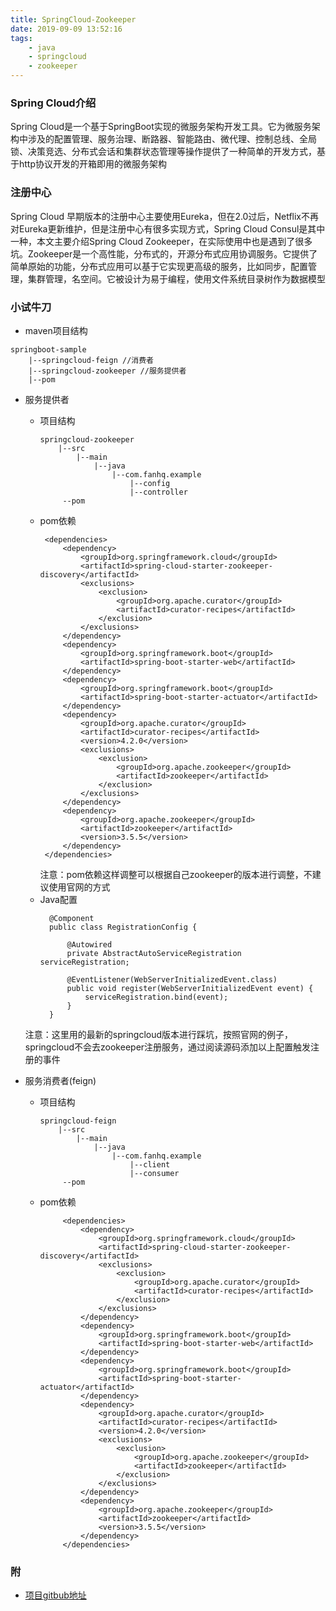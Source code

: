 ```yaml
---
title: SpringCloud-Zookeeper
date: 2019-09-09 13:52:16
tags:
    - java
    - springcloud
    - zookeeper
---
```


### Spring Cloud介绍
Spring Cloud是一个基于SpringBoot实现的微服务架构开发工具。它为微服务架构中涉及的配置管理、服务治理、断路器、智能路由、微代理、控制总线、全局锁、决策竞选、分布式会话和集群状态管理等操作提供了一种简单的开发方式，基于http协议开发的开箱即用的微服务架构

### 注册中心
Spring Cloud 早期版本的注册中心主要使用Eureka，但在2.0过后，Netflix不再对Eureka更新维护，但是注册中心有很多实现方式，Spring Cloud Consul是其中一种，本文主要介绍Spring Cloud Zookeeper，在实际使用中也是遇到了很多坑。Zookeeper是一个高性能，分布式的，开源分布式应用协调服务。它提供了简单原始的功能，分布式应用可以基于它实现更高级的服务，比如同步，配置管理，集群管理，名空间。它被设计为易于编程，使用文件系统目录树作为数据模型

### 小试牛刀

* maven项目结构  
```
springboot-sample  
    |--springcloud-feign //消费者
    |--springcloud-zookeeper //服务提供者
    |--pom
```
<!-- more -->

* 服务提供者

     + 项目结构
        ```
        springcloud-zookeeper
            |--src
                |--main
                    |--java
                        |--com.fanhq.example
                            |--config
                            |--controller
             --pom        
       ``` 
    +  pom依赖
       ```
        <dependencies>
            <dependency>
                <groupId>org.springframework.cloud</groupId>
                <artifactId>spring-cloud-starter-zookeeper-discovery</artifactId>
                <exclusions>
                    <exclusion>
                        <groupId>org.apache.curator</groupId>
                        <artifactId>curator-recipes</artifactId>
                    </exclusion>
                </exclusions>
            </dependency>
            <dependency>
                <groupId>org.springframework.boot</groupId>
                <artifactId>spring-boot-starter-web</artifactId>
            </dependency>
            <dependency>
                <groupId>org.springframework.boot</groupId>
                <artifactId>spring-boot-starter-actuator</artifactId>
            </dependency>
            <dependency>
                <groupId>org.apache.curator</groupId>
                <artifactId>curator-recipes</artifactId>
                <version>4.2.0</version>
                <exclusions>
                    <exclusion>
                        <groupId>org.apache.zookeeper</groupId>
                        <artifactId>zookeeper</artifactId>
                    </exclusion>
                </exclusions>
            </dependency>
            <dependency>
                <groupId>org.apache.zookeeper</groupId>
                <artifactId>zookeeper</artifactId>
                <version>3.5.5</version>
            </dependency>
        </dependencies>
       ```
       注意：pom依赖这样调整可以根据自己zookeeper的版本进行调整，不建议使用官网的方式
    + Java配置
      ```
        @Component
        public class RegistrationConfig {

            @Autowired
            private AbstractAutoServiceRegistration serviceRegistration;

            @EventListener(WebServerInitializedEvent.class)
            public void register(WebServerInitializedEvent event) {
                serviceRegistration.bind(event);
            }
        }
      ```
    注意：这里用的最新的springcloud版本进行踩坑，按照官网的例子，springcloud不会去zookeeper注册服务，通过阅读源码添加以上配置触发注册的事件

* 服务消费者(feign)

    + 项目结构
        ```
        springcloud-feign
            |--src
                |--main
                    |--java
                        |--com.fanhq.example
                            |--client
                            |--consumer
             --pom        
       ``` 
    +  pom依赖
       ```
            <dependencies>
                <dependency>
                    <groupId>org.springframework.cloud</groupId>
                    <artifactId>spring-cloud-starter-zookeeper-discovery</artifactId>
                    <exclusions>
                        <exclusion>
                            <groupId>org.apache.curator</groupId>
                            <artifactId>curator-recipes</artifactId>
                        </exclusion>
                    </exclusions>
                </dependency>
                <dependency>
                    <groupId>org.springframework.boot</groupId>
                    <artifactId>spring-boot-starter-web</artifactId>
                </dependency>
                <dependency>
                    <groupId>org.springframework.boot</groupId>
                    <artifactId>spring-boot-starter-actuator</artifactId>
                </dependency>
                <dependency>
                    <groupId>org.apache.curator</groupId>
                    <artifactId>curator-recipes</artifactId>
                    <version>4.2.0</version>
                    <exclusions>
                        <exclusion>
                            <groupId>org.apache.zookeeper</groupId>
                            <artifactId>zookeeper</artifactId>
                        </exclusion>
                    </exclusions>
                </dependency>
                <dependency>
                    <groupId>org.apache.zookeeper</groupId>
                    <artifactId>zookeeper</artifactId>
                    <version>3.5.5</version>
                </dependency>
            </dependencies>
       ```


###  附     
+ [项目gitbub地址](https://github.com/fanhq/springcloud-sample)